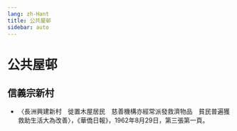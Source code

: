 ```yaml
---
lang: zh-Hant
title: 公共屋邨
sidebar: auto
---
```


# 公共屋邨
## 信義宗新村
- 〈長洲興建新村　徙置木屋居民　慈善機構亦經常派發救濟物品　貧民普遍獲救助生活大為改善〉，《華僑日報》，1962年8月29日，第三張第一頁。